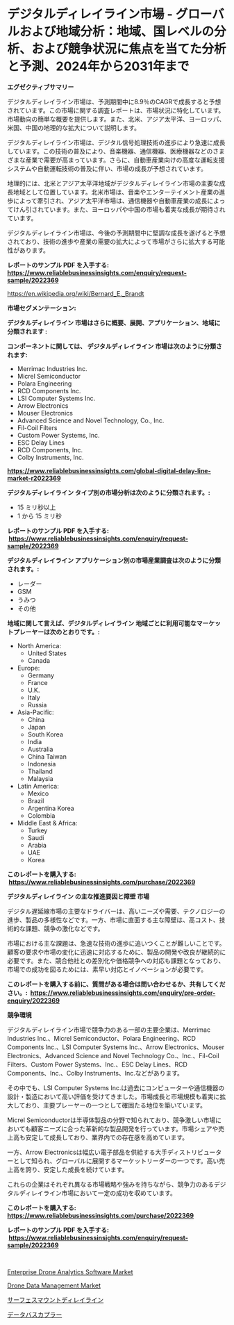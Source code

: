<p><h1>デジタルディレイライン市場 - グローバルおよび地域分析：地域、国レベルの分析、および競争状況に焦点を当てた分析と予測、2024年から2031年まで</h1></p><p><strong>エグゼクティブサマリー</strong></p>
<p><p>デジタルディレイライン市場は、予測期間中に8.9％のCAGRで成長すると予想されています。この市場に関する調査レポートは、市場状況に特化しています。市場動向の簡単な概要を提供します。また、北米、アジア太平洋、ヨーロッパ、米国、中国の地理的な拡大について説明します。</p><p>デジタルディレイライン市場は、デジタル信号処理技術の進歩により急速に成長しています。この技術の普及により、音楽機器、通信機器、医療機器などのさまざまな産業で需要が高まっています。さらに、自動車産業向けの高度な運転支援システムや自動運転技術の普及に伴い、市場の成長が予想されています。</p><p>地理的には、北米とアジア太平洋地域がデジタルディレイライン市場の主要な成長地域として位置しています。北米市場は、音楽やエンターテイメント産業の進歩によって牽引され、アジア太平洋市場は、通信機器や自動車産業の成長によってけん引されています。また、ヨーロッパや中国の市場も着実な成長が期待されています。</p><p>デジタルディレイライン市場は、今後の予測期間中に堅調な成長を遂げると予想されており、技術の進歩や産業の需要の拡大によって市場がさらに拡大する可能性があります。</p></p>
<p><strong>レポートのサンプル PDF を入手する: <a href="https://www.reliablebusinessinsights.com/enquiry/request-sample/2022369">https://www.reliablebusinessinsights.com/enquiry/request-sample/2022369</a></strong></p>
<p><a href="https://en.wikipedia.org/wiki/Bernard_E._Brandt">https://en.wikipedia.org/wiki/Bernard_E._Brandt</a></p>
<p><strong>市場セグメンテーション:</strong></p>
<p><strong> デジタルディレイライン 市場はさらに概要、展開、アプリケーション、地域に分類されます :</strong></p>
<p><strong>コンポーネントに関しては、 デジタルディレイライン 市場は次のように分類されます: &nbsp;</strong></p>
<p><ul><li>Merrimac Industries Inc.</li><li>Micrel Semiconductor</li><li>Polara Engineering</li><li>RCD Components Inc.</li><li>LSI Computer Systems Inc.</li><li>Arrow Electronics</li><li>Mouser Electronics</li><li>Advanced Science and Novel Technology, Co., Inc.</li><li>Fil-Coil Filters</li><li>Custom Power Systems, Inc.</li><li>ESC Delay Lines</li><li>RCD Components, Inc.</li><li>Colby Instruments, Inc.</li></ul></p>
<p><strong><a href="https://www.reliablebusinessinsights.com/global-digital-delay-line-market-r2022369">https://www.reliablebusinessinsights.com/global-digital-delay-line-market-r2022369</a></strong></p>
<p><strong> デジタルディレイライン タイプ別の市場分析は次のように分類されます。:</strong></p>
<p><ul><li>15 ミリ秒以上</li><li>1 から 15 ミリ秒</li></ul></p>
<p><strong>レポートのサンプル PDF を入手する: &nbsp;<a href="https://www.reliablebusinessinsights.com/enquiry/request-sample/2022369">https://www.reliablebusinessinsights.com/enquiry/request-sample/2022369</a></strong></p>
<p><strong> デジタルディレイライン アプリケーション別の市場産業調査は次のように分類されます。:</strong></p>
<p><ul><li>レーダー</li><li>GSM</li><li>うみつ</li><li>その他</li></ul></p>
<p><strong>地域に関して言えば、デジタルディレイライン 地域ごとに利用可能なマーケットプレーヤーは次のとおりです。:</strong></p>
<p><ul>
    <li>
        North America:
        <ul>
            <li>United States</li>
            <li>Canada</li>
        </ul>
    </li>
    <li>
        Europe:
        <ul>
            <li>Germany</li>
            <li>France</li>
            <li>U.K.</li>
            <li>Italy</li>
            <li>Russia</li>
        </ul>
    </li>
    <li>
        Asia-Pacific:
        <ul>
            <li>China</li>
            <li>Japan</li>
            <li>South Korea</li>
            <li>India</li>
            <li>Australia</li>
            <li>China Taiwan</li>
            <li>Indonesia</li>
            <li>Thailand</li>
            <li>Malaysia</li>
        </ul>
    </li>
    <li>
        Latin America:
        <ul>
            <li>Mexico</li>
            <li>Brazil</li>
            <li>Argentina Korea</li>
            <li>Colombia</li>
        </ul>
    </li>
    <li>
        Middle East & Africa:
        <ul>
            <li>Turkey</li>
            <li>Saudi</li>
            <li>Arabia</li>
            <li>UAE</li>
            <li>Korea</li>
        </ul>
    </li>
    </ul></p>
<p><strong>このレポートを購入する: &nbsp;<a href="https://www.reliablebusinessinsights.com/purchase/2022369">https://www.reliablebusinessinsights.com/purchase/2022369</a></strong></p>
<p><strong>デジタルディレイライン の主な推進要因と障壁 市場</strong></p>
<p><p>デジタル遅延線市場の主要なドライバーは、高いニーズや需要、テクノロジーの進歩、製品の多様性などです。一方、市場に直面する主な障壁は、高コスト、技術的な課題、競争の激化などです。</p><p>市場における主な課題は、急速な技術の進歩に追いつくことが難しいことです。顧客の要求や市場の変化に迅速に対応するために、製品の開発や改良が継続的に必要です。また、競合他社との差別化や価格競争への対応も課題となっており、市場での成功を図るためには、素早い対応とイノベーションが必要です。</p></p>
<p><strong>このレポートを購入する前に、質問がある場合は問い合わせるか、共有してください。:&nbsp; <a href="https://www.reliablebusinessinsights.com/enquiry/pre-order-enquiry/2022369">https://www.reliablebusinessinsights.com/enquiry/pre-order-enquiry/2022369</a></strong></p>
<p><strong>競争環境</strong></p>
<p><p>デジタルディレイライン市場で競争力のある一部の主要企業は、Merrimac Industries Inc.、Micrel Semiconductor、Polara Engineering、RCD Components Inc.、LSI Computer Systems Inc.、Arrow Electronics、Mouser Electronics、Advanced Science and Novel Technology Co.、Inc.、Fil-Coil Filters、Custom Power Systems、Inc.、ESC Delay Lines、RCD Components、Inc.、Colby Instruments、Inc.などがあります。</p><p>その中でも、LSI Computer Systems Inc.は過去にコンピューターや通信機器の設計・製造において高い評価を受けてきました。市場成長と市場規模も着実に拡大しており、主要プレーヤーの一つとして確固たる地位を築いています。</p><p>Micrel Semiconductorは半導体製品の分野で知られており、競争激しい市場においても顧客ニーズに合った革新的な製品開発を行っています。市場シェアや売上高も安定して成長しており、業界内での存在感を高めています。</p><p>一方、Arrow Electronicsは幅広い電子部品を供給する大手ディストリビューターとして知られ、グローバルに展開するマーケットリーダーの一つです。高い売上高を誇り、安定した成長を続けています。</p><p>これらの企業はそれぞれ異なる市場戦略や強みを持ちながら、競争力のあるデジタルディレイライン市場において一定の成功を収めています。</p></p>
<p><strong>このレポートを購入する: &nbsp; <a href="https://www.reliablebusinessinsights.com/purchase/2022369">https://www.reliablebusinessinsights.com/purchase/2022369</a></strong></p>
<p><strong>レポートのサンプル PDF を入手する: &nbsp;<a href="https://www.reliablebusinessinsights.com/enquiry/request-sample/2022369">https://www.reliablebusinessinsights.com/enquiry/request-sample/2022369</a></strong><strong></strong></p>
<p>&nbsp;</p>
<p><p><a href="https://github.com/DeonteStanton2023/Market-Research-Report-List-2/blob/main/enterprise-drone-analytics-software-market.md">Enterprise Drone Analytics Software Market</a></p><p><a href="https://github.com/ZackaryHalvorson2023/Market-Research-Report-List-1/blob/main/drone-data-management-market.md">Drone Data Management Market</a></p><p><a href="https://github.com/MosesSpinka1914/Market-Research-Report-List-2/blob/main/7869351179624.md">サーフェスマウントディレイライン</a></p><p><a href="https://github.com/bevdtkn4419963/Market-Research-Report-List-3/blob/main/6059265179623.md">データバスカプラー</a></p></p>